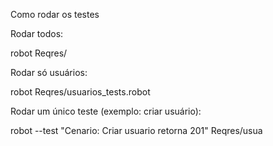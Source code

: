 Como rodar os testes

Rodar todos:

robot Reqres/


Rodar só usuários:

robot Reqres/usuarios_tests.robot


Rodar um único teste (exemplo: criar usuário):

robot --test "Cenario: Criar usuario retorna 201" Reqres/usua